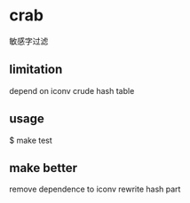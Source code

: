 crab
====

敏感字过滤

limitation
----------

depend on iconv
crude hash table

usage
-----
$ make test

make better
-----------

remove dependence to iconv
rewrite hash part


